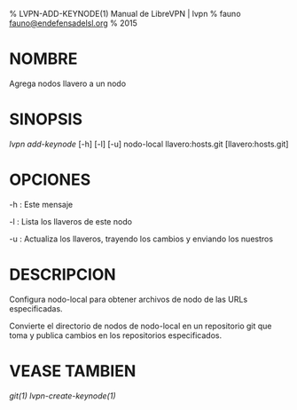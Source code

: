 % LVPN-ADD-KEYNODE(1) Manual de LibreVPN | lvpn
% fauno <fauno@endefensadelsl.org>
% 2015

# NOMBRE

Agrega nodos llavero a un nodo


# SINOPSIS

_lvpn add-keynode_ [-h] [-l] [-u] nodo-local llavero:hosts.git [llavero:hosts.git]


# OPCIONES

-h
:    Este mensaje

-l
:    Lista los llaveros de este nodo

-u
:    Actualiza los llaveros, trayendo los cambios y enviando los
     nuestros


# DESCRIPCION

Configura nodo-local para obtener archivos de nodo de las URLs
especificadas.

Convierte el directorio de nodos de nodo-local en un repositorio git que
toma y publica cambios en los repositorios especificados.


# VEASE TAMBIEN

_git(1)_ _lvpn-create-keynode(1)_
